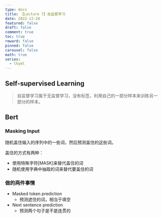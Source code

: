 ```yaml
---
type: docs 
title: 【Lecture 7】自监督学习
date: 2022-12-28
featured: false
draft: false
comment: true
toc: true
reward: false
pinned: false
carousel: false
math: true
series:
  - lhyml
---
```


## Self-supervised Learning

> 自监督学习属于无监督学习，没有标签，利用自己的一部分样本来训练另一部分的样本。

## Bert

### Masking Input

随机盖住输入的序列中的一些词，然后预测盖住的这些词。

盖住的方式有两种：

- 使用特殊字符[MASK]来替代盖住的词
- 随机使用字典中抽取的词来替代要盖住的词



### 做的两件事情

- Masked token prediction
  - 预测遮住的词，相当于填空
- Next sentence prediction
  - 预测两个句子是不是连贯的